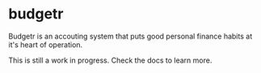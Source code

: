 # budgetr

Budgetr is an accouting system that puts good personal finance habits at it's heart of operation.

This is still a work in progress. Check the docs to learn more. 